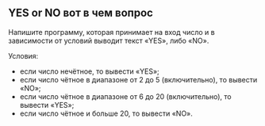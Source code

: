 ## YES or NO вот в чем вопрос

Напишите программу, которая принимает на вход число и в зависимости от условий выводит текст «YES», либо «NO».

Условия:

- если число нечётное, то вывести «YES»;
- если число чётное в диапазоне от 2 до 5 (включительно), то вывести «NO»;
- если число чётное в диапазоне от 6 до 20 (включительно), то вывести «YES»;
- если число чётное и больше 20, то вывести «NO».